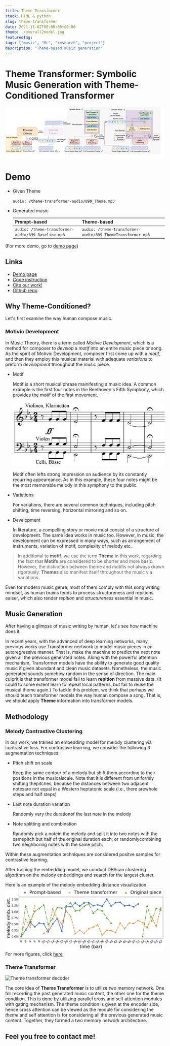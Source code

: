 ```yaml
---
title: Theme Transformer
stack: HTML & python
slug: theme-transformer
date: 2021-11-02T00:00:00+00:00
thumb: ./overall2model.jpg
featuredImg: 
tags: ["music", "ML", "research", "project"]
description: "Theme-based music generation"
---
```


# Theme Transformer: Symbolic Music Generation with Theme-Conditioned Transformer


<!-- <img height="600px" src="./model_overall.png"></img> -->
![](./model_overall.png)

# Demo

* Given Theme 

    `audio: /theme-transformer-audio/899_Theme.mp3`
* Generated music

    | Prompt-based| Theme-based|
    | --| --|
    | `audio: /theme-transformer-audio/899_Baseline.mp3`|  `audio: /theme-transformer-audio/899_ThemeTransformer.mp3` |



(For more demo, go to [demo page](https://atosystem.github.io/ThemeTransformer/#demo))

## Links

- [Demo page](https://atosystem.github.io/ThemeTransformer/)
- [Code instruction](https://atosystem.github.io/ThemeTransformer/code)
- [Cite our work!](https://atosystem.github.io/ThemeTransformer/cite)
- [Github repo](https://github.com/atosystem/ThemeTransformer)

## Why Theme-Conditioned?

Let's first examine the way human compose music.

### Motivic Development

In Music Theory, there is a term called _Motivic Development_, which is a method for composer to _develop_ a _motif_ into an entire music piece or song. As the spirit of Motivic Development, composer first come up with a _motif_, and then they employ this musical material with adequate _variations_ to preform _development_ throughout the music piece.

- Motif

  Motif is a short musical phrase mainifesting a music idea. A common example is the first four notes in the Beethoven's Fifth Symphony, which provides the motif of the first movement.

  ![The motif of the Beethoven's Fifth Symphony](./Beethoven_5Symphony.png)

  Motif often lefts strong impression on audience by its constantly recurring appeareance. As in this example, these four notes might be the most memorable melody in this symphony to the public.

- Variations

  For variations, there are several common techniques, including pitch shifting, time reversing, horizontal mirroring and so on.

- Development

  In literature, a compelling story or movie must consist of a structure of development. The same idea works in music too. However, in music, the development can be expressed in many ways, such as arrangement of instruments, variation of motif, complexity of melody etc.

> In additional to **motif**, we use the term **Theme** in this work, regarding the fact that **Motifs** are considered to be shorter and more basic. However, the distinction between theme and motifis not always drawn rigorously. **Themes** also manifest itself throughout the music via variations.

Even for modern music genre, most of them comply with this song writing mindset, as human brains tends to process structureness and repitions eaiser, which also render _repition_ and _structureness_ essential in music.

## Music Generation

After having a glimpse of music writing by human, let's see how machine does it.

In recent years, with the advanced of deep learning networks, many previous works use Transformer nertwork to model music pieces in an autoregressive manner.
That is, make the machine to predict the next note given all the previous generated notes.
Along with the powerful attention mechanism, Transformer models have the ability to generate good quality music if given abundant and clean music datasets. Nonetheless, the music generated sounds somehow random in the sense of direction.
The main culprit is that transformer model fail to learn **repition** from massive data. (It could to some extent learn to repeat local patterns, but fail to reuse the musical theme again.) To tackle this problem, we think that perhaps we should teach transformer models the way human compose a song. That is, we should apply **Theme** information into transformer models.

## Methodology

### Melody Contrastive Clustering

In our work, we trained an embedding model for melody clustering via contrastive loss.
For contrastive learning, we consider the following 3 augmentation techniques:

- Pitch shift on scale

  Keep the same contour of a melody but shift them according to their positions in the musicalscale. Note that it is different from uniformly shifting thepitches, because the distances between two adjacent notesare not equal in a Western heptatonic scale (i.e., there arewhole steps and half steps)

- Last note duration variation

  Randomly vary the durationof the last note in the melody

- Note splitting and combination

  Randomly pick a notein the melody and split it into two notes with the samepitch but half of the original duration each; or randomlycombining two neighboring notes with the same pitch.

Within these augmentation techniques are considered positve samples for contrastive learning.

After training the embedding model, we conduct DBScan clustering algorithm on the melody embeddings and search for the largest cluster.

Here is an example of the melody embedding distance visualization.
![](./melEmb_dist/plot_899.jpg)
For more figures, click [here](https://atosystem.github.io/ThemeTransformer/#figures)
### Theme Transformer

![Theme transformer decoder](./modelC.jpg)

The core idea of **Theme Transformer** is to utilize two memory network. One for recording the past generated music content, the other one for the theme condition. This is done by utilizing parallel cross and self attention modules with gating mechanism. The theme condition is given at the encoder side, hence cross attention can be viewed as the module for considering the _theme_ and self attention is for considering all the previous generated music content. Together, they formed a two memory network architecture.

## Feel you free to contact me!

<!--
## Demo
| ID| Theme | Real Data | Baseline | Theme Transformer
| -- | -------- | -------- | -------- | -------- |
| 875 | `audio: /theme-transformer-audio/875_Theme.mp3` | `audio: /theme-transformer-audio/875_Realdata.mp3` | `audio: /theme-transformer-audio/875_Baseline.mp3` | `audio: /theme-transformer-audio/875_ThemeTransformer.mp3`|
| 888 | `audio: /theme-transformer-audio/888_Theme.mp3` | `audio: /theme-transformer-audio/888_Realdata.mp3` | `audio: /theme-transformer-audio/888_Baseline.mp3` | `audio: /theme-transformer-audio/888_ThemeTransformer.mp3`|
| 890 | `audio: /theme-transformer-audio/890_Theme.mp3` | `audio: /theme-transformer-audio/890_Realdata.mp3` | `audio: /theme-transformer-audio/890_Baseline.mp3` | `audio: /theme-transformer-audio/890_ThemeTransformer.mp3`|
| 893 | `audio: /theme-transformer-audio/893_Theme.mp3` | `audio: /theme-transformer-audio/893_Realdata.mp3` | `audio: /theme-transformer-audio/893_Baseline.mp3` | `audio: /theme-transformer-audio/893_ThemeTransformer.mp3`|
| 899 | `audio: /theme-transformer-audio/899_Theme.mp3` | `audio: /theme-transformer-audio/899_Realdata.mp3` | `audio: /theme-transformer-audio/899_Baseline.mp3` | `audio: /theme-transformer-audio/899_ThemeTransformer.mp3`|
| 900 | `audio: /theme-transformer-audio/900_Theme.mp3` | `audio: /theme-transformer-audio/900_Realdata.mp3` | `audio: /theme-transformer-audio/900_Baseline.mp3` | `audio: /theme-transformer-audio/900_ThemeTransformer.mp3`|
| 901 | `audio: /theme-transformer-audio/901_Theme.mp3` | `audio: /theme-transformer-audio/901_Realdata.mp3` | `audio: /theme-transformer-audio/901_Baseline.mp3` | `audio: /theme-transformer-audio/901_ThemeTransformer.mp3`|
| 904 | `audio: /theme-transformer-audio/904_Theme.mp3` | `audio: /theme-transformer-audio/904_Realdata.mp3` | `audio: /theme-transformer-audio/904_Baseline.mp3` | `audio: /theme-transformer-audio/904_ThemeTransformer.mp3`|
| 908 | `audio: /theme-transformer-audio/908_Theme.mp3` | `audio: /theme-transformer-audio/908_Realdata.mp3` | `audio: /theme-transformer-audio/908_Baseline.mp3` | `audio: /theme-transformer-audio/908_ThemeTransformer.mp3`|
| 909 | `audio: /theme-transformer-audio/909_Theme.mp3` | `audio: /theme-transformer-audio/909_Realdata.mp3` | `audio: /theme-transformer-audio/909_Baseline.mp3` | `audio: /theme-transformer-audio/909_ThemeTransformer.mp3`|


## Figures
|#id| First 24 bars  &nbsp; &nbsp; &nbsp; &nbsp; &nbsp; &nbsp; &nbsp; &nbsp; &nbsp; &nbsp;   | Melody Embedding Distance|
| ------ | -------- | -------- |
|875| <img src="testdata_24bars_modelC/test_875_front24.jpg" width="100%"/> | <img src="testdata_24bars_modelC/test_875_front24.jpg" width="100%"/> |
|888| <img src="testdata_24bars_modelC/test_888_front24.jpg" width="100%"/> | <img src="testdata_24bars_modelC/test_888_front24.jpg" width="100%"/> |
|890| <img src="testdata_24bars_modelC/test_890_front24.jpg" width="100%"/> | <img src="testdata_24bars_modelC/test_890_front24.jpg" width="100%"/> |
|893| <img src="testdata_24bars_modelC/test_893_front24.jpg" width="100%"/> | <img src="testdata_24bars_modelC/test_893_front24.jpg" width="100%"/> |
|894| <img src="testdata_24bars_modelC/test_894_front24.jpg" width="100%"/> | <img src="testdata_24bars_modelC/test_894_front24.jpg" width="100%"/> |
|896| <img src="testdata_24bars_modelC/test_896_front24.jpg" width="100%"/> | <img src="testdata_24bars_modelC/test_896_front24.jpg" width="100%"/> |
|899| <img src="testdata_24bars_modelC/test_899_front24.jpg" width="100%"/> | <img src="testdata_24bars_modelC/test_899_front24.jpg" width="100%"/> |
|900| <img src="testdata_24bars_modelC/test_900_front24.jpg" width="100%"/> | <img src="testdata_24bars_modelC/test_900_front24.jpg" width="100%"/> |
|901| <img src="testdata_24bars_modelC/test_901_front24.jpg" width="100%"/> | <img src="testdata_24bars_modelC/test_901_front24.jpg" width="100%"/> |
|904| <img src="testdata_24bars_modelC/test_904_front24.jpg" width="100%"/> | <img src="testdata_24bars_modelC/test_904_front24.jpg" width="100%"/> |
|908| <img src="testdata_24bars_modelC/test_908_front24.jpg" width="100%"/> | <img src="testdata_24bars_modelC/test_908_front24.jpg" width="100%"/> |
|909| <img src="testdata_24bars_modelC/test_909_front24.jpg" width="100%"/> | <img src="testdata_24bars_modelC/test_909_front24.jpg" width="100%"/> |  -->
